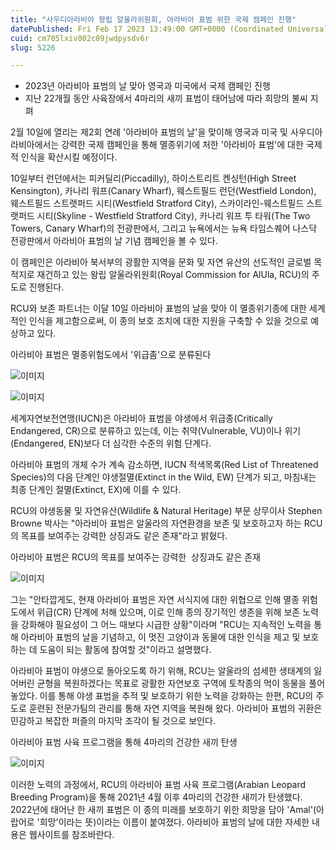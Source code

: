 ```yaml
---
title: "사우디아라비아 왕립 알울라위원회, 아라비아 표범 위한 국제 캠페인 진행"
datePublished: Fri Feb 17 2023 13:49:00 GMT+0000 (Coordinated Universal Time)
cuid: cm705lxiv002c09jwdpysdv6r
slug: 5226

---
```



- 2023년 아라비아 표범의 날 맞아 영국과 미국에서 국제 캠페인 진행
- 지난 22개월 동안 사육장에서 4마리의 새끼 표범이 태어남에 따라 희망의 불씨 지펴

2월 10일에 열리는 제2회 연례 '아라비아 표범의 날'을 맞이해 영국과 미국 및 사우디아라비아에서는 강력한 국제 캠페인을 통해 멸종위기에 처한 '아라비아 표범'에 대한 국제적 인식을 확산시킬 예정이다.

10일부터 런던에서는 피커딜리(Piccadilly), 하이스트리트 켄싱턴(High Street Kensington), 카나리 워프(Canary Wharf), 웨스트필드 런던(Westfield London), 웨스트필드 스트랫퍼드 시티(Westfield Stratford City), 스카이라인-웨스트필드 스트랫퍼드 시티(Skyline - Westfield Stratford City), 카나리 워프 투 타워(The Two Towers, Canary Wharf)의 전광판에서, 그리고 뉴욕에서는 뉴욕 타임스퀘어 나스닥 전광판에서 아라비아 표범의 날 기념 캠페인을 볼 수 있다.

이 캠페인은 아라비아 북서부의 광활한 지역을 문화 및 자연 유산의 선도적인 글로벌 목적지로 재건하고 있는 왕립 알울라위원회(Royal Commission for AlUla, RCU)의 주도로 진행된다.

RCU와 보존 파트너는 이달 10일 아라비아 표범의 날을 맞아 이 멸종위기종에 대한 세계적인 인식을 제고함으로써, 이 종의 보호 조치에 대한 지원을 구축할 수 있을 것으로 예상하고 있다.

아라비아 표범은 멸종위험도에서 '위급좀'으로 분류된다

![이미지](https://cdn.hashnode.com/res/hashnode/image/upload/v1739258498873/5590da4e-56cc-496f-a56d-be879fca3297.jpeg)

![이미지](https://cdn.hashnode.com/res/hashnode/image/upload/v1739258501283/e321c7a5-e38e-4128-9add-5ee855d1e42e.jpeg)

세계자연보전연맹(IUCN)은 아라비아 표범을 야생에서 위급종(Critically Endangered, CR)으로 분류하고 있는데, 이는 취약(Vulnerable, VU)이나 위기(Endangered, EN)보다 더 심각한 수준의 위험 단계다.

아라비아 표범의 개체 수가 계속 감소하면, IUCN 적색목록(Red List of Threatened Species)의 다음 단계인 야생절멸(Extinct in the Wild, EW) 단계가 되고, 마침내는 최종 단계인 절멸(Extinct, EX)에 이를 수 있다.

RCU의 야생동물 및 자연유산(Wildlife & Natural Heritage) 부문 상무이사 Stephen Browne 박사는 "아라비아 표범은 알울라의 자연환경을 보존 및 보호하고자 하는 RCU의 목표를 보여주는 강력한 상징과도 같은 존재"라고 밝혔다.

아라비아 표범은 RCU의 목표를 보여주는 강력한&nbsp; 상징과도 같은 존재

![이미지](https://cdn.hashnode.com/res/hashnode/image/upload/v1739258503570/b5064950-519b-4fb6-907e-37d4164403e9.jpeg)

그는 "안타깝게도, 현재 아라비아 표범은 자연 서식지에 대한 위협으로 인해 멸종 위험도에서 위급(CR) 단계에 처해 있으며, 이로 인해 종의 장기적인 생존을 위해 보존 노력을 강화해야 필요성이 그 어느 때보다 시급한 상황"이라며 "RCU는 지속적인 노력을 통해 아라비아 표범의 날을 기념하고, 이 멋진 고양이과 동물에 대한 인식을 제고 및 보호하는 데 도움이 되는 활동에 참여할 것"이라고 설명했다.

아라비아 표범이 야생으로 돌아오도록 하기 위해, RCU는 알울라의 섬세한 생태계의 잃어버린 균형을 복원하겠다는 목표로 광활한 자연보호 구역에 토착종의 먹이 동물을 풀어놓았다. 이를 통해 야생 표범을 추적 및 보호하기 위한 노력을 강화하는 한편, RCU의 주도로 훈련된 전문가팀의 관리를 통해 자연 지역을 복원해 왔다. 아라비아 표범의 귀환은 민감하고 복잡한 퍼즐의 마지막 조각이 될 것으로 보인다.

아라비아 표범 사육 프로그램을 통해 4마리의 건강한 새끼 탄생

![이미지](https://cdn.hashnode.com/res/hashnode/image/upload/v1739258505804/7461c7e3-d9e2-4f0e-885e-ae0e95e99d14.jpeg)

이러한 노력의 과정에서, RCU의 아라비아 표범 사육 프로그램(Arabian Leopard Breeding Program)을 통해 2021년 4월 이후 4마리의 건강한 새끼가 탄생했다. 2022년에 태어난 한 새끼 표범은 이 종의 미래를 보호하기 위한 희망을 담아 'Amal'(아랍어로 '희망'이라는 뜻)이라는 이름이 붙여졌다. 아라비아 표범의 날에 대한 자세한 내용은 웹사이트를 참조바란다.